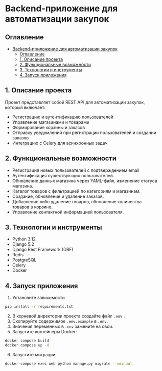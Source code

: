 # Backend-приложение для автоматизации закупок

## Оглавление

- [Backend-приложение для автоматизации закупок](#backend-приложение-для-автоматизации-закупок)
  - [Оглавление](#оглавление)
  - [1. Описание проекта](#1-описание-проекта)
  - [2. Функциональные возможности](#2-функциональные-возможности)
  - [3. Технологии и инструменты](#3-технологии-и-инструменты)
  - [4. Запуск приложения](#4-запуск-приложения)



## 1. Описание проекта
Проект представляет собой REST API для автоматизации закупок, который включает:
- Регистрацию и аутентификацию пользователей
- Управление магазинами и товарами
- Формирование корзины и заказов
- Отправку уведомлений при регистрации пользователей и создании заказов
- Интеграцию с Celery для асинхронных задач

## 2. Функциональные возможности
- Регистрация новых пользователей с подтверждением email
- Аутентификация существующих пользователей.
- Обновление данных магазина через YAML-файл, изменение статуса магазина.
- Каталог товаров с фильтрацией по категориям и магазинам.
- Создание, обновление и удаление заказов.
- Добавление либо удаление товаров, обновление количества товаров в корзине.
- Управление контактной информацией пользователя.

## 3. Технологии и инструменты
- Python 3.12
- Django 5.2
- Django Rest Framework (DRF)
- Redis
- PostgreSQL
- Celery
- Docker

## 4. Запуск приложения

1. Установите зависимости
```bash
pip install -r requirements.txt
```
2. В корневой директории проекта cоздайте файл `.env` .
3. Скопируйте содержимое `.env.example` в `.env`.
4. Значения переменных в `.env` замените  на свои.
5. Запустите контейнеры Docker:
```bash
docker compose build
docker compose up -d
```
6. Запустите миграции:
```bash
docker-compose exec web python manage.py migrate --noinput
```
    
   

    
   
